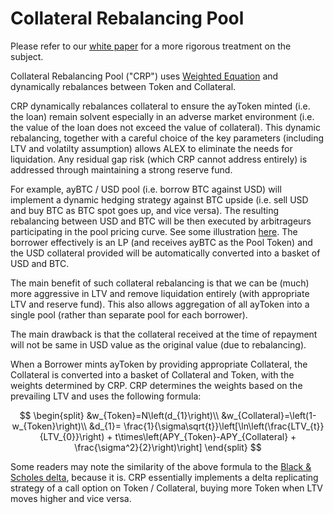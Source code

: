 # Collateral Rebalancing Pool

Please refer to our [white paper](../whitepaper/collateral-rebalancing-pool.md) for a more rigorous treatment on the subject.

Collateral Rebalancing Pool ("CRP") uses [Weighted Equation](https://docs.alexgo.io/protocol/platform-architecture-that-supports-ecosystem-development) and dynamically rebalances between Token and Collateral.

CRP dynamically rebalances collateral to ensure the ayToken minted (i.e. the loan) remain solvent especially in an adverse market environment (i.e. the value of the loan does not exceed the value of collateral). This dynamic rebalancing, together with a careful choice of the key parameters (including LTV and volatilty assumption) allows ALEX to eliminate the needs for liquidation. Any residual gap risk (which CRP cannot address entirely) is addressed through maintaining a strong reserve fund.

For example, ayBTC / USD pool (i.e. borrow BTC against USD) will implement a dynamic hedging strategy against BTC upside (i.e. sell USD and buy BTC as BTC spot goes up, and vice versa). The resulting rebalancing between USD and BTC will be then executed by arbitrageurs participating in the pool pricing curve. See some illustration [here](https://docs.google.com/spreadsheets/d/1nSg6L30iedpk\_rLhq3E7Zv8ct3Myb\_D8oWmgJzwtwtw/edit?usp=sharing). The borrower effectively is an LP (and receives ayBTC as the Pool Token) and the USD collateral provided will be automatically converted into a basket of USD and BTC.

The main benefit of such collateral rebalancing is that we can be (much) more aggressive in LTV and remove liquidation entirely (with appropriate LTV and reserve fund). This also allows aggregation of all ayToken into a single pool (rather than separate pool for each borrower).

The main drawback is that the collateral received at the time of repayment will not be same in USD value as the original value (due to rebalancing).

When a Borrower mints ayToken by providing appropriate Collateral, the Collateral is converted into a basket of Collateral and Token, with the weights determined by CRP. CRP determines the weights based on the prevailing LTV and uses the following formula:

$$
\begin{split} &w_{Token}=N\left(d_{1}\right)\\ &w_{Collateral}=\left(1-w_{Token}\right)\\ &d_{1}= \frac{1}{\sigma\sqrt{t}}\left[\ln\left(\frac{LTV_{t}}{LTV_{0}}\right) + t\times\left(APY_{Token}-APY_{Collateral} + \frac{\sigma^2}{2}\right)\right] \end{split}
$$

Some readers may note the similarity of the above formula to the [Black & Scholes delta](https://en.wikipedia.org/wiki/Black%E2%80%93Scholes\_model), because it is. CRP essentially implements a delta replicating strategy of a call option on Token / Collateral, buying more Token when LTV moves higher and vice versa.
